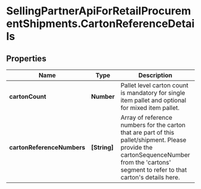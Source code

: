 # SellingPartnerApiForRetailProcurementShipments.CartonReferenceDetails

## Properties
Name | Type | Description | Notes
------------ | ------------- | ------------- | -------------
**cartonCount** | **Number** | Pallet level carton count is mandatory for single item pallet and optional for mixed item pallet. | [optional] 
**cartonReferenceNumbers** | **[String]** | Array of reference numbers for the carton that are part of this pallet/shipment. Please provide the cartonSequenceNumber from the 'cartons' segment to refer to that carton's details here. | 


